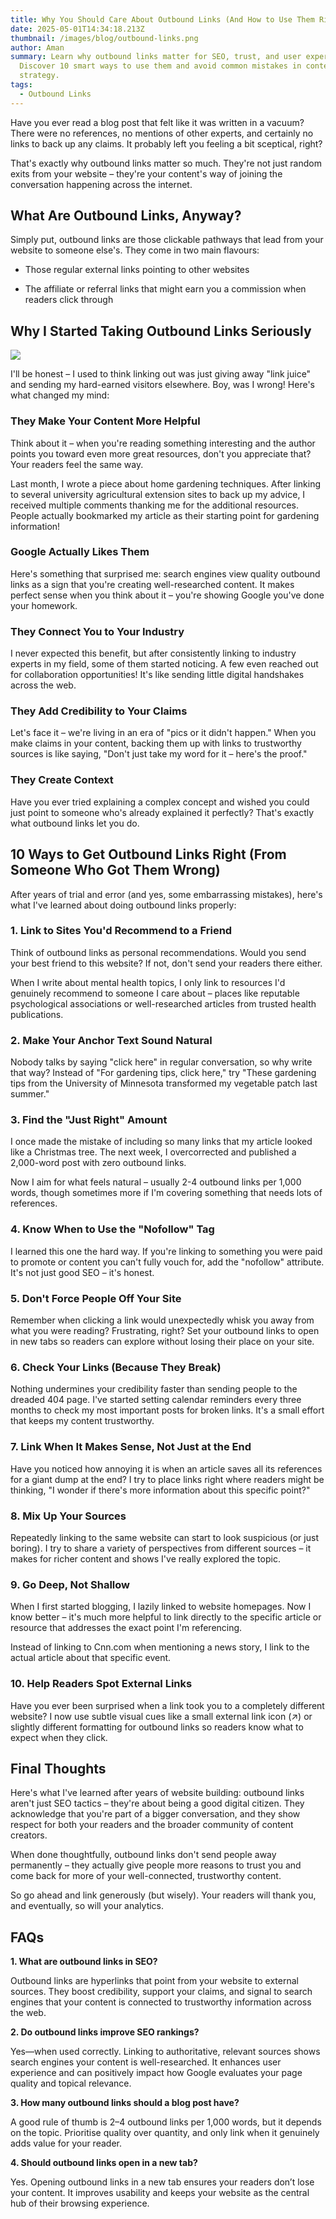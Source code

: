 ```yaml
---
title: Why You Should Care About Outbound Links (And How to Use Them Right)
date: 2025-05-01T14:34:18.213Z
thumbnail: /images/blog/outbound-links.png
author: Aman
summary: Learn why outbound links matter for SEO, trust, and user experience.
  Discover 10 smart ways to use them and avoid common mistakes in content
  strategy.
tags:
  - Outbound Links
---
```

Have you ever read a blog post that felt like it was written in a vacuum? There were no references, no mentions of other experts, and certainly no links to back up any claims. It probably left you feeling a bit sceptical, right?

That's exactly why outbound links matter so much. They're not just random exits from your website – they're your content's way of joining the conversation happening across the internet.

## What Are Outbound Links, Anyway?

Simply put, outbound links are those clickable pathways that lead from your website to someone else's. They come in two main flavours:

* Those regular external links pointing to other websites


* The affiliate or referral links that might earn you a commission when readers click through

## Why I Started Taking Outbound Links Seriously

![](/images/blog/why-i-started-taking-outbound-links-seriously-visual-selection.png)

I'll be honest – I used to think linking out was just giving away "link juice" and sending my hard-earned visitors elsewhere. Boy, was I wrong! Here's what changed my mind:

### They Make Your Content More Helpful

Think about it – when you're reading something interesting and the author points you toward even more great resources, don't you appreciate that? Your readers feel the same way.

Last month, I wrote a piece about home gardening techniques. After linking to several university agricultural extension sites to back up my advice, I received multiple comments thanking me for the additional resources. People actually bookmarked my article as their starting point for gardening information!

### Google Actually Likes Them

Here's something that surprised me: search engines view quality outbound links as a sign that you're creating well-researched content. It makes perfect sense when you think about it – you're showing Google you've done your homework.

### They Connect You to Your Industry

I never expected this benefit, but after consistently linking to industry experts in my field, some of them started noticing. A few even reached out for collaboration opportunities! It's like sending little digital handshakes across the web.

### They Add Credibility to Your Claims

Let's face it – we're living in an era of "pics or it didn't happen." When you make claims in your content, backing them up with links to trustworthy sources is like saying, "Don't just take my word for it – here's the proof."

### They Create Context

Have you ever tried explaining a complex concept and wished you could just point to someone who's already explained it perfectly? That's exactly what outbound links let you do.

## 10 Ways to Get Outbound Links Right (From Someone Who Got Them Wrong)

After years of trial and error (and yes, some embarrassing mistakes), here's what I've learned about doing outbound links properly:

### 1. Link to Sites You'd Recommend to a Friend

Think of outbound links as personal recommendations. Would you send your best friend to this website? If not, don't send your readers there either.

When I write about mental health topics, I only link to resources I'd genuinely recommend to someone I care about – places like reputable psychological associations or well-researched articles from trusted health publications.

### 2. Make Your Anchor Text Sound Natural

Nobody talks by saying "click here" in regular conversation, so why write that way? Instead of "For gardening tips, click here," try "These gardening tips from the University of Minnesota transformed my vegetable patch last summer."

### 3. Find the "Just Right" Amount

I once made the mistake of including so many links that my article looked like a Christmas tree. The next week, I overcorrected and published a 2,000-word post with zero outbound links.

Now I aim for what feels natural – usually 2-4 outbound links per 1,000 words, though sometimes more if I'm covering something that needs lots of references.

### 4. Know When to Use the "Nofollow" Tag

I learned this one the hard way. If you're linking to something you were paid to promote or content you can't fully vouch for, add the "nofollow" attribute. It's not just good SEO – it's honest.

### 5. Don't Force People Off Your Site

Remember when clicking a link would unexpectedly whisk you away from what you were reading? Frustrating, right? Set your outbound links to open in new tabs so readers can explore without losing their place on your site.

### 6. Check Your Links (Because They Break)

Nothing undermines your credibility faster than sending people to the dreaded 404 page. I've started setting calendar reminders every three months to check my most important posts for broken links. It's a small effort that keeps my content trustworthy.

### 7. Link When It Makes Sense, Not Just at the End

Have you noticed how annoying it is when an article saves all its references for a giant dump at the end? I try to place links right where readers might be thinking, "I wonder if there's more information about this specific point?"

### 8. Mix Up Your Sources

Repeatedly linking to the same website can start to look suspicious (or just boring). I try to share a variety of perspectives from different sources – it makes for richer content and shows I've really explored the topic.

### 9. Go Deep, Not Shallow

When I first started blogging, I lazily linked to website homepages. Now I know better – it's much more helpful to link directly to the specific article or resource that addresses the exact point I'm referencing.

Instead of linking to Cnn.com when mentioning a news story, I link to the actual article about that specific event.

### 10. Help Readers Spot External Links

Have you ever been surprised when a link took you to a completely different website? I now use subtle visual cues like a small external link icon (↗) or slightly different formatting for outbound links so readers know what to expect when they click.

## Final Thoughts

Here's what I've learned after years of website building: outbound links aren't just SEO tactics – they're about being a good digital citizen. They acknowledge that you're part of a bigger conversation, and they show respect for both your readers and the broader community of content creators.

When done thoughtfully, outbound links don't send people away permanently – they actually give people more reasons to trust you and come back for more of your well-connected, trustworthy content.

So go ahead and link generously (but wisely). Your readers will thank you, and eventually, so will your analytics.

## **F﻿AQs**

**1. What are outbound links in SEO?**

Outbound links are hyperlinks that point from your website to external sources. They boost credibility, support your claims, and signal to search engines that your content is connected to trustworthy information across the web.

**2. Do outbound links improve SEO rankings?**

Yes—when used correctly. Linking to authoritative, relevant sources shows search engines your content is well-researched. It enhances user experience and can positively impact how Google evaluates your page quality and topical relevance.

**3. How many outbound links should a blog post have?**

A good rule of thumb is 2–4 outbound links per 1,000 words, but it depends on the topic. Prioritise quality over quantity, and only link when it genuinely adds value for your reader.

**4. Should outbound links open in a new tab?**

Yes. Opening outbound links in a new tab ensures your readers don’t lose your content. It improves usability and keeps your website as the central hub of their browsing experience.